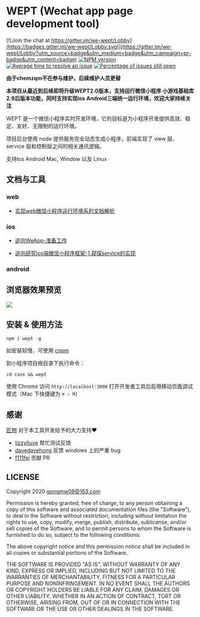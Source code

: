 # WEPT (Wechat app page development tool)

[![Join the chat at https://gitter.im/we-wept/Lobby](https://badges.gitter.im/we-wept/Lobby.svg)](https://gitter.im/we-wept/Lobby?utm_source=badge&utm_medium=badge&utm_campaign=pr-badge&utm_content=badge)
[![NPM version](https://img.shields.io/npm/v/wept.svg)](https://www.npmjs.com/package/wept)
[![Average time to resolve an issue](http://isitmaintained.com/badge/resolution/chemzqm/wept.svg)](http://isitmaintained.com/project/chemzqm/wept "Average time to resolve an issue")
[![Percentage of issues still open](http://isitmaintained.com/badge/open/chemzqm/wept.svg)](http://isitmaintained.com/project/chemzqm/wept "Percentage of issues still open")

**由于chemzqm不在参与维护，后续维护人员更替**

**本项目从最近到后续即将升级WEPT2.0版本，支持运行微信小程序 小游戏基础库2.9后版本功能，同时支持实现ios Android三端统一运行环境，欢迎大家持续关注**



WEPT 是一个微信小程序实时开发环境，它的目标是为小程序开发提供高效、稳定、友好、无限制的运行环境。

项目后台使用 node 提供服务完全动态生成小程序，前端实现了 view 层、service 层和控制层之间的相关通讯逻辑。

支持Ios Android Mac, Window 以及 Linux 

## 文档与工具
### web
+ [实现web微信小程序运行环境系列文档解析](https://github.com/gongmw/blog/issues)

### ios
* [逆向WeApp-准备工作](https://github.com/wetools/wept/blob/master/docs/ios/逆向WeApp准备工作.md)
+ [逆向研究ios端微信小程序框架-1.窥探service的实现](https://github.com/lionvoom/WeAppCrack)
### android


## 浏览器效果预览
![](https://p3-juejin.byteimg.com/tos-cn-i-k3u1fbpfcp/c8821d127bd342ae93c68325919527a2~tplv-k3u1fbpfcp-watermark.image)

## 安装 & 使用方法


    npm i wept -g

如安装较慢，可使用 [cnpm](http://npm.taobao.org/)

到小程序项目根目录下执行命令：

    cd case && wept

使用 Chrome 访问 `http://localhost:3000` 打开开发者工具后启用移动页面调试模式（Mac 下快捷键为 `⌘ ⇧ M`）

## 感谢

[匠物](https://www.jiangwoo.com/) 对于本工具开发给予的大力支持❤️

* [lizzyliuye](https://github.com/lizzyliuye) 帮忙测试反馈
* [davedavehong](https://github.com/davedavehong) 反馈 windows 上的严重 bug
* [f111fei](https://github.com/f111fei) 贡献 PR

## LICENSE

Copyright 2020 gongmw08@163.com

Permission is hereby granted, free of charge, to any person obtaining
a copy of this software and associated documentation files (the "Software"),
to deal in the Software without restriction, including without limitation
the rights to use, copy, modify, merge, publish, distribute, sublicense,
and/or sell copies of the Software, and to permit persons to whom the
Software is furnished to do so, subject to the following conditions:

The above copyright notice and this permission notice shall be included
in all copies or substantial portions of the Software.

THE SOFTWARE IS PROVIDED "AS IS", WITHOUT WARRANTY OF ANY KIND,
EXPRESS OR IMPLIED, INCLUDING BUT NOT LIMITED TO THE WARRANTIES
OF MERCHANTABILITY, FITNESS FOR A PARTICULAR PURPOSE AND NONINFRINGEMENT.
IN NO EVENT SHALL THE AUTHORS OR COPYRIGHT HOLDERS BE LIABLE FOR ANY CLAIM,
DAMAGES OR OTHER LIABILITY, WHETHER IN AN ACTION OF CONTRACT,
TORT OR OTHERWISE, ARISING FROM, OUT OF OR IN CONNECTION WITH THE SOFTWARE
OR THE USE OR OTHER DEALINGS IN THE SOFTWARE.

